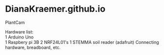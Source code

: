 # DianaKraemer.github.io
PlantCam

Hardware list: <br>
1 Arduino Uno <br>
1 Raspbery pi 3B
2 NRF24L01's
1 STEMMA soil reader (adafruit)
Connecting hardware, breadboard, etc. 

